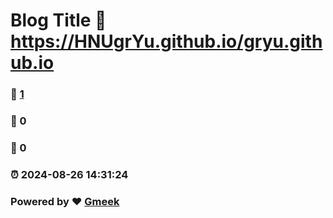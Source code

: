 # Blog Title :link: https://HNUgrYu.github.io/gryu.github.io 
### :page_facing_up: [1](https://HNUgrYu.github.io/gryu.github.io/tag.html) 
### :speech_balloon: 0 
### :hibiscus: 0 
### :alarm_clock: 2024-08-26 14:31:24 
### Powered by :heart: [Gmeek](https://github.com/Meekdai/Gmeek)
